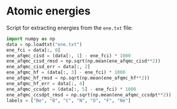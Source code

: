 # Atomic energies

Script for extracting energies from the `ene.txt` file:

```python
import numpy as np
data = np.loadtxt("ene.txt")
ene_fci = data[:, 0]
ene_afqmc_cisd = (data[:, 1] - ene_fci) * 1000
ene_afqmc_cisd_rmsd = np.sqrt(np.mean(ene_afqmc_cisd**2))
ene_afqmc_cisd_err = data[:, 2]
ene_afqmc_hf = (data[:, 3] - ene_fci) * 1000
ene_afqmc_hf_rmsd = np.sqrt(np.mean(ene_afqmc_hf**2))
ene_afqmc_hf_err = data[:, 4]
ene_afqmc_ccsdpt = (data[:, 5] - ene_fci) * 1000
ene_afqmc_ccsdpt_rmsd = np.sqrt(np.mean(ene_afqmc_ccsdpt**2))
labels = ["Be", "B", "C", "N", "O", "F", "Ne"]
```
